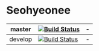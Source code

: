 # Seohyeonee

master | [![Build Status](https://travis-ci.org/3-advisor/seohyeonee.svg?branch=master)](https://travis-ci.org/3-advisor/seohyeonee) | -
---- | ---- | ---- 
develop | [![Build Status](https://travis-ci.org/3-advisor/seohyeonee.svg?branch=develop)](https://travis-ci.org/3-advisor/seohyeonee) | -